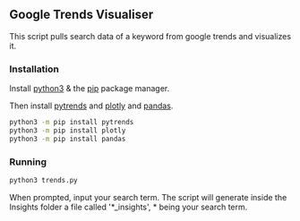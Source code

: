 ## Google Trends Visualiser

This script pulls search data of a keyword from google trends and visualizes it.

### Installation

Install [python3](https://www.python.org/downloads/) & the [pip](https://pip.pypa.io/en/stable/installing/) package manager.

Then install [pytrends](https://github.com/GeneralMills/pytrends) and [plotly](https://plot.ly/python/) and [pandas](https://pandas.pydata.org/).

```sh
python3 -m pip install pytrends
python3 -m pip install plotly
python3 -m pip install pandas

```

### Running

```sh
python3 trends.py 
```
When prompted, input your search term. The script will generate inside the Insights folder a file called '\*\_insights', \* being your search term.
